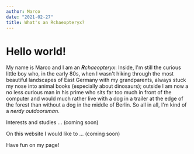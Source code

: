 ```yaml
---
author: Marco
date: "2021-02-27"
title: What's an Rchaeopteryx?
---
```


# Hello world!

My name is Marco and I am an _**R**chaeopteryx_:
Inside, I'm still the curious little boy who, in the early 80s, when I wasn't hiking through the most beautiful landscapes of East Germany with my grandparents, always stuck my nose into animal books (especially about dinosaurs); outside I am now a no less curious man in his prime who sits far too much in front of the computer and would much rather live with a dog in a trailer at the edge of the forest than without a dog in the middle of Berlin. So all in all, I'm kind of a _nerdy outdoorsman_.

Interests and studies ... (coming soon)

On this website I would like to ... (coming soon)

Have fun on my page!
